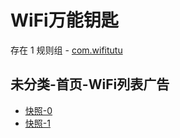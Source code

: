 # WiFi万能钥匙

存在 1 规则组 - [com.wifitutu](/src/apps/com.wifitutu.ts)

## 未分类-首页-WiFi列表广告

- [快照-0](https://i.gkd.li/i/13233916)
- [快照-1](https://i.gkd.li/i/13234048)
